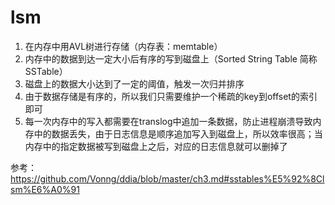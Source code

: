 # lsm

1. 在内存中用AVL树进行存储（内存表：memtable）
2. 内存中的数据到达一定大小后有序的写到磁盘上（Sorted String Table 简称SSTable）
3. 磁盘上的数据大小达到了一定的阈值，触发一次归并排序
4. 由于数据存储是有序的，所以我们只需要维护一个稀疏的key到offset的索引即可
5. 每一次内存中的写入都需要在translog中追加一条数据，防止进程崩溃导致内存中的数据丢失，由于日志信息是顺序追加写入到磁盘上，所以效率很高；当内存中的指定数据被写到磁盘上之后，对应的日志信息就可以删掉了

参考：<https://github.com/Vonng/ddia/blob/master/ch3.md#sstables%E5%92%8Clsm%E6%A0%91>
